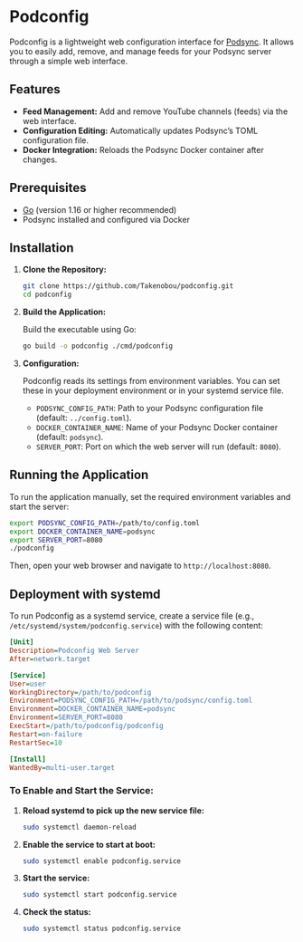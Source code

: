 # Podconfig

Podconfig is a lightweight web configuration interface for [Podsync](https://github.com/Podsync/podsync). It allows you to easily add, remove, and manage feeds for your Podsync server through a simple web interface.

## Features

- **Feed Management:** Add and remove YouTube channels (feeds) via the web interface.
- **Configuration Editing:** Automatically updates Podsync’s TOML configuration file.
- **Docker Integration:** Reloads the Podsync Docker container after changes.

## Prerequisites

- [Go](https://golang.org/dl/) (version 1.16 or higher recommended)
- Podsync installed and configured via Docker

## Installation

1. **Clone the Repository:**

   ```bash
   git clone https://github.com/Takenobou/podconfig.git
   cd podconfig
   ```

2. **Build the Application:**

   Build the executable using Go:

   ```bash
   go build -o podconfig ./cmd/podconfig
   ```

3. **Configuration:**

   Podconfig reads its settings from environment variables. You can set these in your deployment environment or in your systemd service file.

   - `PODSYNC_CONFIG_PATH`: Path to your Podsync configuration file (default: `../config.toml`).
   - `DOCKER_CONTAINER_NAME`: Name of your Podsync Docker container (default: `podsync`).
   - `SERVER_PORT`: Port on which the web server will run (default: `8080`).

## Running the Application

To run the application manually, set the required environment variables and start the server:

```bash
export PODSYNC_CONFIG_PATH=/path/to/config.toml
export DOCKER_CONTAINER_NAME=podsync
export SERVER_PORT=8080
./podconfig
```

Then, open your web browser and navigate to `http://localhost:8080`.

## Deployment with systemd

To run Podconfig as a systemd service, create a service file (e.g., `/etc/systemd/system/podconfig.service`) with the following content:

```ini
[Unit]
Description=Podconfig Web Server
After=network.target

[Service]
User=user
WorkingDirectory=/path/to/podconfig
Environment=PODSYNC_CONFIG_PATH=/path/to/podsync/config.toml
Environment=DOCKER_CONTAINER_NAME=podsync
Environment=SERVER_PORT=8080
ExecStart=/path/to/podconfig/podconfig
Restart=on-failure
RestartSec=10

[Install]
WantedBy=multi-user.target
```

### To Enable and Start the Service:

1. **Reload systemd to pick up the new service file:**

   ```bash
   sudo systemctl daemon-reload
   ```

2. **Enable the service to start at boot:**

   ```bash
   sudo systemctl enable podconfig.service
   ```

3. **Start the service:**

   ```bash
   sudo systemctl start podconfig.service
   ```

4. **Check the status:**

   ```bash
   sudo systemctl status podconfig.service
   ```

